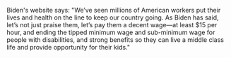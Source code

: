 Biden's website says: "We’ve seen millions of American workers put their lives and health on the line to keep our country going. As Biden has said, let’s not just praise them, let’s pay them a decent wage—at least $15 per hour, and ending the tipped minimum wage and sub-minimum wage for people with disabilities, and strong benefits so they can live a middle class life and provide opportunity for their kids." 
